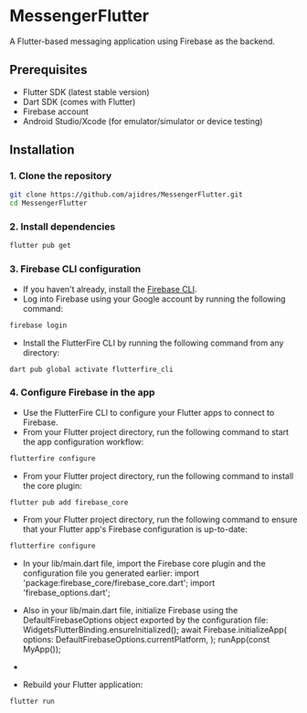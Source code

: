 # MessengerFlutter

A Flutter-based messaging application using Firebase as the backend.

## Prerequisites

- Flutter SDK (latest stable version)
- Dart SDK (comes with Flutter)
- Firebase account
- Android Studio/Xcode (for emulator/simulator or device testing)

## Installation

### 1. Clone the repository

```bash
git clone https://github.com/ajidres/MessengerFlutter.git
cd MessengerFlutter
```

### 2. Install dependencies
```bash
flutter pub get
```

### 3. Firebase CLI configuration
- If you haven't already, install the [Firebase CLI](https://firebase.google.com/docs/cli#setup_update_cli).
- Log into Firebase using your Google account by running the following command:
```bash
firebase login
```
- Install the FlutterFire CLI by running the following command from any directory:
```bash
dart pub global activate flutterfire_cli
```

### 4. Configure Firebase in the app
- Use the FlutterFire CLI to configure your Flutter apps to connect to Firebase.
- From your Flutter project directory, run the following command to start the app configuration workflow:
```bash
flutterfire configure
```
- From your Flutter project directory, run the following command to install the core plugin:
```bash
flutter pub add firebase_core
```
- From your Flutter project directory, run the following command to ensure that your Flutter app's Firebase configuration is up-to-date:
```bash
flutterfire configure
```
- In your lib/main.dart file, import the Firebase core plugin and the configuration file you generated earlier:
import 'package:firebase_core/firebase_core.dart';
import 'firebase_options.dart';

- Also in your lib/main.dart file, initialize Firebase using the DefaultFirebaseOptions object exported by the configuration file:
WidgetsFlutterBinding.ensureInitialized();
await Firebase.initializeApp(
  options: DefaultFirebaseOptions.currentPlatform,
);
runApp(const MyApp());
- 
- Rebuild your Flutter application:
```bash
flutter run
```


